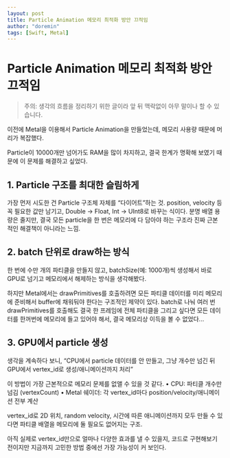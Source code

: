 ```yaml
---
layout: post
title: Particle Animation 메모리 최적화 방안 끄적임
author: "doremin"
tags: [Swift, Metal]
---
```


# Particle Animation 메모리 최적화 방안 끄적임

> 주의: 생각의 흐름을 정리하기 위한 글이라 앞 뒤 맥락없이 아무 말이나 할 수 있습니다.

이전에 Metal을 이용해서 Particle Animation을 만들었는데, 메모리 사용량 때문에 머리가 복잡했다.

Particle이 10000개만 넘어가도 RAM을 많이 차지하고, 결국 한계가 명확해 보였기 때문에 이 문제를 해결하고 싶었다.

## 1. Particle 구조를 최대한 슬림하게

가장 먼저 시도한 건 Particle 구조체 자체를 “다이어트”하는 것. position, velocity 등 꼭 필요한 값만 남기고, Double → Float, Int → UInt8로 바꾸는 식이다. 분명 배열 용량은 줄지만, 결국 모든 particle을 한 번은 메모리에 다 담아야 하는 구조라 진짜 근본적인 해결책이 아니라는 느낌.

## 2. batch 단위로 draw하는 방식

한 번에 수만 개의 파티클을 만들지 않고, batchSize(예: 1000개)씩 생성해서 바로 GPU로 넘기고 메모리에서 해제하는 방식을 생각해봤다.

하지만 Metal에서는 drawPrimitives를 호출하려면 모든 파티클 데이터를 미리 메모리에 준비해서 buffer에 채워둬야 한다는 구조적인 제약이 있다.
batch로 나눠 여러 번 drawPrimitives를 호출해도 결국 한 프레임에 전체 파티클을 그리고 싶다면 모든 데이터를 한꺼번에 메모리에 들고 있어야 해서, 결국 메모리상 이득을 볼 수 없었다...

## 3. GPU에서 particle 생성

생각을 계속하다 보니, 
“CPU에서 particle 데이터를 안 만들고, 그냥 개수만 넘긴 뒤 GPU에서 vertex_id로 생성/애니메이션까지 처리”

이 방법이 가장 근본적으로 메모리 문제를 없앨 수 있을 것 같다.
•	CPU: 파티클 개수만 넘김 (vertexCount)
•	Metal 쉐이더: 각 vertex_id마다 position/velocity/애니메이션 전부 계산

vertex_id로 2D 위치, random velocity, 시간에 따른 애니메이션까지 모두 만들 수 있다면 파티클 배열을 메모리에 둘 필요도 없어지는 구조.

아직 실제로 vertex_id만으로 얼마나 다양한 효과를 낼 수 있을지, 코드로 구현해보기 전이지만 지금까지 고민한 방법 중에선 가장 가능성이 커 보인다.
